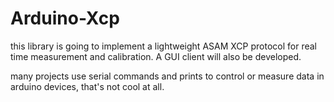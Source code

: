 # Arduino-Xcp
this library is going to implement a lightweight ASAM XCP protocol for real time measurement and calibration. A GUI client will also be developed.

many projects use serial commands and prints to control or measure data in arduino devices, that's not cool at all. 
